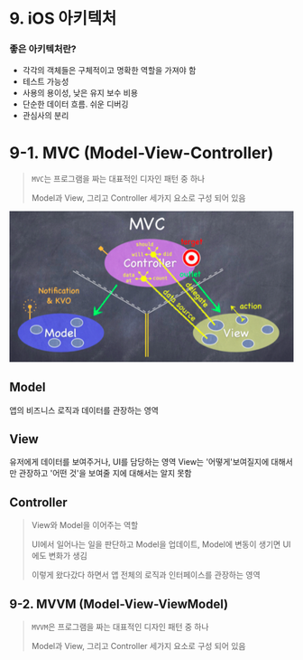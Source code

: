 # 9. iOS 아키텍처

### 좋은 아키텍처란?
* 각각의 객체들은 구체적이고 명확한 역할을 가져야 함
* 테스트 가능성
* 사용의 용이성, 낮은 유지 보수 비용
* 단순한 데이터 흐름. 쉬운 디버깅
* 관심사의 분리

# 9-1. MVC (Model-View-Controller)

>`MVC`는  프로그램을 짜는 대표적인 디자인 패턴 중 하나
>
>Model과 View, 그리고 Controller 세가지 요소로 구성 되어 있음

![](/images/Architecture/MVC.png)

## Model
앱의 비즈니스 로직과 데이터를 관장하는 영역

## View
유저에게 데이터를 보여주거나, UI를 담당하는 영역
View는 '어떻게'보여질지에 대해서만 관장하고 '어떤 것'을 보여줄 지에 대해서는 알지 못함

## Controller
> View와 Model을 이어주는 역할
>
> UI에서 일어나는 일을 판단하고 Model을 업데이트, Model에 변동이 생기면 UI에도 변화가 생김
>
> 이렇게 왔다갔다 하면서 앱 전체의 로직과 인터페이스를 관장하는 영역

## 9-2. MVVM (Model-View-ViewModel)

>`MVVM`은  프로그램을 짜는 대표적인 디자인 패턴 중 하나
>
>Model과 View, 그리고 Controller 세가지 요소로 구성 되어 있음











